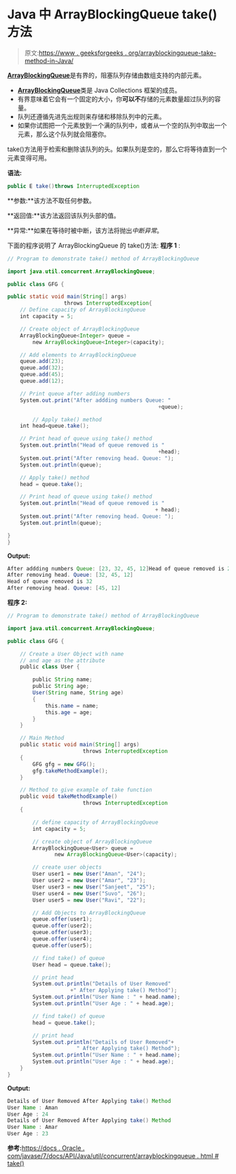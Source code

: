 # Java 中 ArrayBlockingQueue take()方法

> 原文:[https://www . geeksforgeeks . org/arrayblockingqueue-take-method-in-Java/](https://www.geeksforgeeks.org/arrayblockingqueue-take-method-in-java/)

[**ArrayBlockingQueue**](https://www.geeksforgeeks.org/arrayblockingqueue-class-in-java/)是有界的，阻塞队列存储由数组支持的内部元素。

*   [**ArrayBlockingQueue**](https://www.geeksforgeeks.org/arrayblockingqueue-class-in-java/)类是 Java Collections 框架的成员。
*   有界意味着它会有一个固定的大小，你**可以不**存储的元素数量超过队列的容量。
*   队列还遵循先进先出规则来存储和移除队列中的元素。
*   如果你试图把一个元素放到一个满的队列中，或者从一个空的队列中取出一个元素，那么这个队列就会阻塞你。

take()方法用于检索和删除该队列的头。如果队列是空的，那么它将等待直到一个元素变得可用。

**语法:**

```java
public E take()throws InterruptedException
```

**参数:**该方法不取任何参数。

**返回值:**该方法返回该队列头部的值。

**异常:**如果在等待时被中断，该方法将抛出*中断异常*。

下面的程序说明了 ArrayBlockingQueue 的 take()方法:
**程序 1** :

```java
// Program to demonstrate take() method of ArrayBlockingQueue

import java.util.concurrent.ArrayBlockingQueue;

public class GFG {

public static void main(String[] args) 
                  throws InterruptedException{
    // Define capacity of ArrayBlockingQueue
    int capacity = 5;

    // Create object of ArrayBlockingQueue
    ArrayBlockingQueue<Integer> queue = 
        new ArrayBlockingQueue<Integer>(capacity);

    // Add elements to ArrayBlockingQueue
    queue.add(23);
    queue.add(32);
    queue.add(45);
    queue.add(12);

    // Print queue after adding numbers
    System.out.print("After addding numbers Queue: "
                                                +queue);

        // Apply take() method
    int head=queue.take();

    // Print head of queue using take() method
    System.out.println("Head of queue removed is "
                                                +head);
    System.out.print("After removing head. Queue: ");
    System.out.println(queue);

    // Apply take() method
    head = queue.take();

    // Print head of queue using take() method
    System.out.println("Head of queue removed is " 
                                               + head);
    System.out.print("After removing head. Queue: ");
    System.out.println(queue);

} 
}
```

**Output:**

```java
After addding numbers Queue: [23, 32, 45, 12]Head of queue removed is 23
After removing head. Queue: [32, 45, 12]
Head of queue removed is 32
After removing head. Queue: [45, 12]

```

**程序 2:**

```java
// Program to demonstrate take() method of ArrayBlockingQueue

import java.util.concurrent.ArrayBlockingQueue;

public class GFG {

    // Create a User Object with name 
    // and age as the attribute
    public class User {

        public String name;
        public String age;
        User(String name, String age)
        {
            this.name = name;
            this.age = age;
        }
    }

    // Main Method
    public static void main(String[] args) 
                        throws InterruptedException
    {
        GFG gfg = new GFG();
        gfg.takeMethodExample();
    }

    // Method to give example of take function
    public void takeMethodExample() 
                        throws InterruptedException
    {

        // define capacity of ArrayBlockingQueue
        int capacity = 5;

        // create object of ArrayBlockingQueue
        ArrayBlockingQueue<User> queue = 
               new ArrayBlockingQueue<User>(capacity);

        // create user objects
        User user1 = new User("Aman", "24");
        User user2 = new User("Amar", "23");
        User user3 = new User("Sanjeet", "25");
        User user4 = new User("Suvo", "26");
        User user5 = new User("Ravi", "22");

        // Add Objects to ArrayBlockingQueue
        queue.offer(user1);
        queue.offer(user2);
        queue.offer(user3);
        queue.offer(user4);
        queue.offer(user5);

        // find take() of queue
        User head = queue.take();

        // print head
        System.out.println("Details of User Removed"
                    +" After Applying take() Method");
        System.out.println("User Name : " + head.name);
        System.out.println("User Age : " + head.age);

        // find take() of queue
        head = queue.take();

        // print head
        System.out.println("Details of User Removed"+
                      " After Applying take() Method");
        System.out.println("User Name : " + head.name);
        System.out.println("User Age : " + head.age);
    }
}
```

**Output:**

```java
Details of User Removed After Applying take() Method
User Name : Aman
User Age : 24
Details of User Removed After Applying take() Method
User Name : Amar
User Age : 23

```

**参考:**[https://docs . Oracle . com/javase/7/docs/API/Java/util/concurrent/arrayblockingqueue . html # take()](https://docs.oracle.com/javase/7/docs/api/java/util/concurrent/ArrayBlockingQueue.html#take())